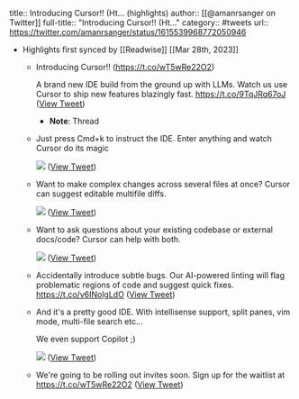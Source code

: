 title:: Introducing Cursor!! (Ht... (highlights)
author:: [[@amanrsanger on Twitter]]
full-title:: "Introducing Cursor!! (Ht..."
category:: #tweets
url:: https://twitter.com/amanrsanger/status/1615539968772050946

- Highlights first synced by [[Readwise]] [[Mar 28th, 2023]]
	- Introducing Cursor!! (https://t.co/wT5wRe22O2)
	  
	  A brand new IDE build from the ground up with LLMs. Watch us use Cursor to ship new features blazingly fast. https://t.co/9TqJRq67oJ ([View Tweet](https://twitter.com/amanrsanger/status/1615539968772050946))
		- **Note**: Thread
	- Just press Cmd+k to instruct the IDE. Enter anything and watch Cursor do its magic 
	  
	  ![](https://pbs.twimg.com/media/FmuJ1wSacAA95xY.jpg) ([View Tweet](https://twitter.com/amanrsanger/status/1615539973679353858))
	- Want to make complex changes across several files at once? Cursor can suggest editable multifile diffs. 
	  
	  ![](https://pbs.twimg.com/media/FmuK87WaUAAzc2N.jpg) ([View Tweet](https://twitter.com/amanrsanger/status/1615539976049143808))
	- Want to ask questions about your existing codebase or external docs/code? Cursor can help with both. 
	  
	  ![](https://pbs.twimg.com/media/FmuKcajacAI6_Ys.jpg) ([View Tweet](https://twitter.com/amanrsanger/status/1615539978788032513))
	- Accidentally introduce subtle bugs. Our AI-powered linting will flag problematic regions of code and suggest quick fixes. https://t.co/v6INolgLdO ([View Tweet](https://twitter.com/amanrsanger/status/1615539982030241793))
	- And it's a pretty good IDE. With intellisense support, split panes, vim mode, multi-file search etc...
	  
	  We even support Copilot ;) 
	  
	  ![](https://pbs.twimg.com/media/FmuLhg6aMAUXfBM.jpg) ([View Tweet](https://twitter.com/amanrsanger/status/1615539987898077186))
	- We're going to be rolling out invites soon. Sign up for the waitlist at https://t.co/wT5wRe22O2 ([View Tweet](https://twitter.com/amanrsanger/status/1615539991702306816))